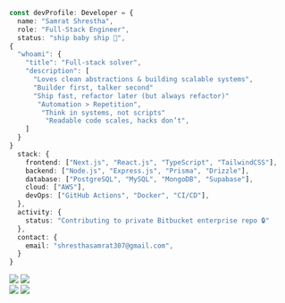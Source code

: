 ```ts
const devProfile: Developer = {
  name: "Samrat Shrestha",
  role: "Full-Stack Engineer",
  status: "ship baby ship 🚀",
{
  "whoami": {
    "title": "Full-stack solver",
    "description": [
      "Loves clean abstractions & building scalable systems",
      "Builder first, talker second"
      "Ship fast, refactor later (but always refactor)"
       "Automation > Repetition",
        "Think in systems, not scripts"
         "Readable code scales, hacks don’t",
    ]
  }
}
  stack: {
    frontend: ["Next.js", "React.js", "TypeScript", "TailwindCSS"],
    backend: ["Node.js", "Express.js", "Prisma", "Drizzle"],
    database: ["PostgreSQL", "MySQL", "MongoDB", "Supabase"],
    cloud: ["AWS"],
    devOps: ["GitHub Actions", "Docker", "CI/CD"],
  },
  activity: {
    status: "Contributing to private Bitbucket enterprise repo 🔒"
  },
  contact: {
    email: "shresthasamrat307@gmail.com",
  }
}

```


![](https://github-readme-stats.vercel.app/api?username=haverwoods&theme=vue-dark&show_icons=true&hide_border=true&count_private=true) ![](https://github-readme-streak-stats.herokuapp.com/?user=haverwoods&theme=vue-dark&hide_border=true) <br> ![](http://github-profile-summary-cards.vercel.app/api/cards/most-commit-language?username=haverwoods&theme=city_lights) ![](http://github-profile-summary-cards.vercel.app/api/cards/repos-per-language?username=haverwoods&theme=city_lights)

